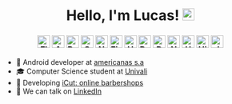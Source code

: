 <h1 align="center">
    Hello, I'm Lucas! <img alt="emoji" src="https://media.giphy.com/media/hvRJCLFzcasrR4ia7z/giphy.gif" width="24px">
</h1>
<h3 align="center">
    <img alt="Flutter" src="https://img.shields.io/badge/-Flutter-02569B?style=flat-square" height="25px"/>
    <img alt="Android" src="https://img.shields.io/badge/-Android-3DDC84?style=flat-square" height="25px"/>
    <img alt="React" src="https://img.shields.io/badge/-React-50B5D0?style=flat-square" height="25px"/>
    <img alt="Spring Boot" src="https://img.shields.io/badge/-Spring-56c93f?style=flat-square" height="25px"/>
    <img alt="NestJS" src="https://img.shields.io/badge/-NestJS-e91e63?style=flat-square" height="25px"/>
    <img alt="Firebase" src="https://img.shields.io/badge/-Firebase-FF9800?style=flat-square" height="25px"/>
    <img alt="Hasura" src="https://img.shields.io/badge/-Hasura-111B29?style=flat-square" height="25px"/>
    <img alt="Postgres" src="https://img.shields.io/badge/-Postgres-4479A1?style=flat-square" height="25px"/>
    <img alt="Docker" src="https://img.shields.io/badge/-Docker-2496ED?style=flat-square" height="25px"/>
    <img alt="Nginx" src="https://img.shields.io/badge/-Nginx-009639?style=flat-square" height="25px"/>
    <img alt="Ubuntu" src="https://img.shields.io/badge/-Ubuntu-DD4814?style=flat-square" height="25px"/>
    <img alt="Hibernate" src="https://img.shields.io/badge/-Hibernate-59666C?style=flat-square" height="25px"/>
    <img alt="JUnit" src="https://img.shields.io/badge/-JUnit-25A162?style=flat-square" height="25px"/>
</h3>

- 💼 Android developer at [americanas s.a](https://www.americanas.com.br/)
- 🎓 Computer Science student at [Univali](https://international.univali.br)
- 🚀 Developing [iCut: online barbershops](https://icut.app)
- 💬 We can talk on [LinkedIn](https://www.linkedin.com/in/lucasdanbatista/?locale=en_US)
